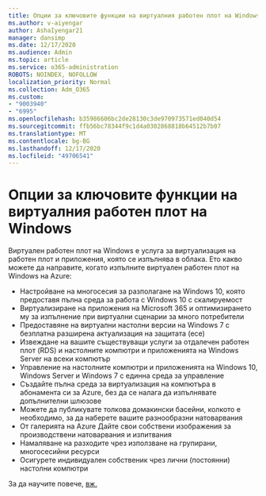 ```yaml
---
title: Опции за ключовите функции на виртуалния работен плот на Windows
ms.author: v-aiyengar
author: AshaIyengar21
manager: dansimp
ms.date: 12/17/2020
ms.audience: Admin
ms.topic: article
ms.service: o365-administration
ROBOTS: NOINDEX, NOFOLLOW
localization_priority: Normal
ms.collection: Adm_O365
ms.custom:
- "9003940"
- "6995"
ms.openlocfilehash: b35986606bc2de28130c3de970973571ed040d54
ms.sourcegitcommit: ffb56bc78344f9c1d4a0302868818b64512b7b07
ms.translationtype: MT
ms.contentlocale: bg-BG
ms.lasthandoff: 12/17/2020
ms.locfileid: "49706541"
---
```

# <a name="key-capabilities-of-windows-virtual-desktop"></a>Опции за ключовите функции на виртуалния работен плот на Windows

Виртуален работен плот на Windows е услуга за виртуализация на работен плот и приложения, която се изпълнява в облака. Ето какво можете да направите, когато изпълните виртуален работен плот на Windows на Azure:

- Настройване на многосесия за разполагане на Windows 10, която предоставя пълна среда за работа с Windows 10 с скалируемост
- Виртуализиране на приложения на Microsoft 365 и оптимизирането му за изпълнение при виртуални сценарии за много потребители
- Предоставяне на виртуални настолни версии на Windows 7 с безплатна разширена актуализация на защитата (есе)
- Извеждане на вашите съществуващи услуги за отдалечен работен плот (RDS) и настолните компютри и приложенията на Windows Server на всеки компютър
- Управление на настолните компютри и приложенията на Windows 10, Windows Server и Windows 7 с единна среда за управление
- Създайте пълна среда за виртуализация на компютъра в абонамента си за Azure, без да се налага да изпълнявате допълнителни шлюзове
- Можете да публикувате толкова домакински басейни, колкото е необходимо, за да наберете вашите разнообразни натоварвания
- От галерията на Azure Дайте свои собствени изображения за производствени натоварвания и изпитвания
- Намаляване на разходите чрез използване на групирани, многосесийни ресурси
- Осигурете индивидуален собственик чрез лични (постоянни) настолни компютри

За да научите повече, [вж.](https://go.microsoft.com/fwlink/?linkid=2127033) [](https://go.microsoft.com/fwlink/?linkid=2127033)

